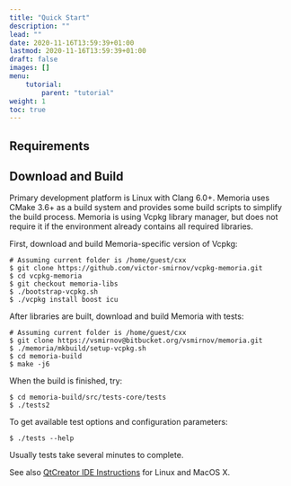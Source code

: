 ```yaml
---
title: "Quick Start"
description: ""
lead: ""
date: 2020-11-16T13:59:39+01:00
lastmod: 2020-11-16T13:59:39+01:00
draft: false
images: []
menu: 
    tutorial:
        parent: "tutorial"
weight: 1
toc: true
---
```


## Requirements

## Download and Build 

Primary development platform is Linux with Clang 6.0+. Memoria uses CMake 3.6+ as a build system and provides some build scripts to simplify the build process. Memoria is using Vcpkg library manager, but does not require it if the environment already contains all required libraries. 

First, download and build Memoria-specific version of Vcpkg:

```console
# Assuming current folder is /home/guest/cxx
$ git clone https://github.com/victor-smirnov/vcpkg-memoria.git
$ cd vcpkg-memoria
$ git checkout memoria-libs
$ ./bootstrap-vcpkg.sh
$ ./vcpkg install boost icu 
```

After libraries are built, download and build Memoria with tests:

```console
# Assuming current folder is /home/guest/cxx
$ git clone https://vsmirnov@bitbucket.org/vsmirnov/memoria.git
$ ./memoria/mkbuild/setup-vcpkg.sh
$ cd memoria-build
$ make -j6
```

When the build is finished, try:

```console
$ cd memoria-build/src/tests-core/tests
$ ./tests2
```

To get available test options and configuration parameters:

```console
$ ./tests --help
```

Usually tests take several minutes to complete.

See also [QtCreator IDE Instructions](https://bitbucket.org/vsmirnov/memoria/wiki/QtCreator%20IDE%20Instructions) for Linux and MacOS X.
